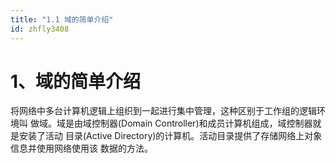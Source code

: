 ```yaml
---
title: "1.1 域的简单介绍"
id: zhfly3408
---
```


# 1、域的简单介绍

将网络中多台计算机逻辑上组织到一起进行集中管理，这种区别于工作组的逻辑环境叫 做域。域是由域控制器(Domain Controller)和成员计算机组成，域控制器就是安装了活动 目录(Active Directory)的计算机。活动目录提供了存储网络上对象信息并使用网络使用该 数据的方法。